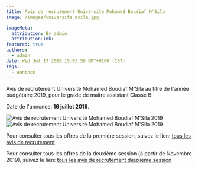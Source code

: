 ```yaml
---
title: Avis de recrutement Université Mohamed Boudiaf M'Sila
image: /images/universite_msila.jpg

imageMeta:
  attribution: By admin
  attributionLink:
featured: true
authors:
  - admin
date: Wed Jul 17 2019 15:03:59 GMT+0100 (IST)
tags:
  - annonce
---
```


Avis de recrutement Université Mohamed Boudiaf M'Sila au titre de l'année budgétaire 2019, pour le grade de maître assistant Classe B:

Date de l'annonce: **16 juillet 2019**.

![Avis de recrutement Université Mohamed Boudiaf M'Sila 2019 ](/images/avis_de_recrutement_universite_msila.jpg)
![Avis de recrutement Université Mohamed Boudiaf M'Sila 2019 ](/images/avis_de_recrutement_universite_msila_1.jpg)

Pour consulter tous les offres de la première session, suivez le lien: [tous les avis de recrutement](/tous_les_avis_de_recrutement_annee_budgetaire_2019/)

Pour consulter tous les offres de la deuxième session (à partir de Novembre 2019), suivez le lien: [tous les avis de recrutement deuxième session](/tous-les-avis-de-recrutement-mitre-assistant-classe-b-au-titre-de-l-annee-2019-deuxieme-session/)
